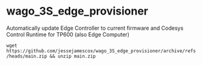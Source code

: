 # wago_3S_edge_provisioner
Automatically update Edge Controller to current firmware and Codesys Control Runtime for TP600 (also Edge Computer)

`wget https://github.com/jessejamescox/wago_3S_edge_provisioner/archive/refs/heads/main.zip && unzip main.zip`
